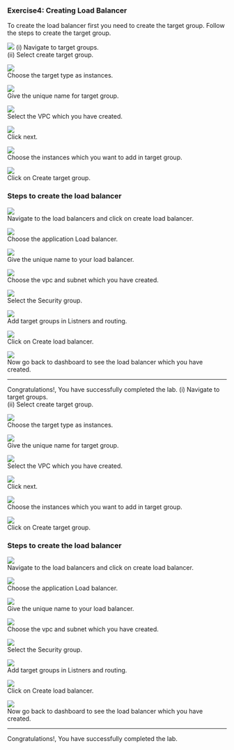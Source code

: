 ### Exercise4: Creating Load Balancer

To create the load balancer first you need to create the target group.
Follow the steps to create the target group.

![](./images/elb1.png)
(i) Navigate to target groups.</br>
(ii) Select create target group.</br>

![](./images/elb2.png)</br>
Choose the target type as instances.</br>

![](./images/elb3.png)</br>
Give the unique name for target group.</br>

![](./images/elb4.png)</br>
Select the VPC which you have created.</br>

![](./images/elb5.png)</br>
Click next.</br>

![](./images/elb6.png)</br>
Choose the instances which you want to add in target group.</br>

![](./images/elb7.png)</br>
Click on Create target group.</br>

### Steps to create the load balancer
![](./images/elb8.png)</br>
Navigate to the load balancers and click on create load balancer.</br>

![](./images/elb9.png)</br>
Choose the application Load balancer.</br>

![](./images/elb10.png)</br>
Give the unique name to your load balancer.</br>

![](./images/elb11.png)</br>
Choose the vpc and subnet which you have created.</br>

![](./images/elb12.png)</br>
Select the Security group.</br>

![](./images/elb13.png)</br>
Add target groups in Listners and routing.</br>

![](./images/elb14.png)</br>
Click on Create load balancer.</br>

![](./images/elb15.png)</br>
Now go back to dashboard to see the load balancer which you have created.</br>

----
Congratulations!, You have successfully completed the lab.
(i) Navigate to target groups.</br>
(ii) Select create target group.</br>

![](./images/elb2.png)</br>
Choose the target type as instances.</br>

![](./images/elb3.png)</br>
Give the unique name for target group.</br>

![](./images/elb4.png)</br>
Select the VPC which you have created.</br>

![](./images/elb5.png)</br>
Click next.</br>

![](./images/elb6.png)</br>
Choose the instances which you want to add in target group.</br>

![](./images/elb7.png)</br>
Click on Create target group.</br>

### Steps to create the load balancer
![](./images/elb8.png)</br>
Navigate to the load balancers and click on create load balancer.</br>

![](./images/elb9.png)</br>
Choose the application Load balancer.</br>

![](./images/elb10.png)</br>
Give the unique name to your load balancer.</br>

![](./images/elb11.png)</br>
Choose the vpc and subnet which you have created.</br>

![](./images/elb12.png)</br>
Select the Security group.</br>

![](./images/elb13.png)</br>
Add target groups in Listners and routing.</br>

![](./images/elb14.png)</br>
Click on Create load balancer.</br>

![](./images/elb15.png)</br>
Now go back to dashboard to see the load balancer which you have created.</br>

----
Congratulations!, You have successfully completed the lab.
